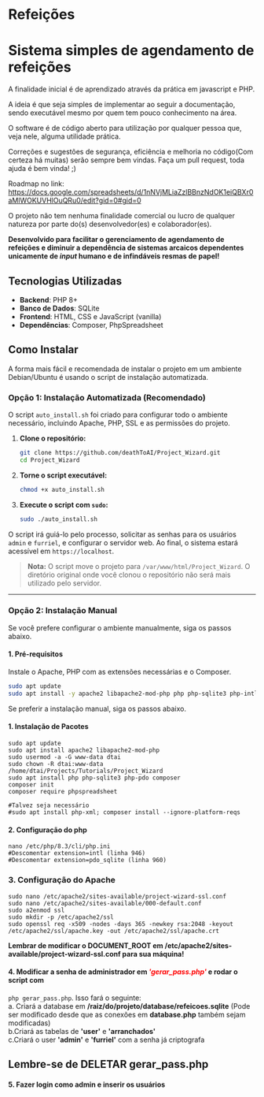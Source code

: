# Refeições

# Sistema simples de agendamento de refeições

A finalidade inicial é de aprendizado através da prática em javascript e PHP.

A ideia é que seja simples de implementar ao seguir a documentação, sendo executável mesmo por quem tem pouco conhecimento na área.

O software é de código aberto para utilização por qualquer pessoa que, veja nele, alguma utilidade prática.

Correções  e sugestões de segurança, eficiência e melhoria no código(Com certeza há muitas) serão sempre bem vindas. Faça um pull request, toda ajuda é bem vinda! ;)

Roadmap no link:
https://docs.google.com/spreadsheets/d/1nNVjMLiaZzlBBnzNdOK1eiQBXr0aMlWOKUVHlOuQRu0/edit?gid=0#gid=0

O projeto não tem nenhuma finalidade comercial ou lucro de qualquer natureza por parte do(s) desenvolvedor(es) e colaborador(es).

**Desenvolvido para facilitar o gerenciamento de agendamento de refeições e diminuir a dependência de sistemas arcaicos dependentes unicamente de *input* humano e de infindáveis resmas de papel!**


##  Tecnologias Utilizadas
- **Backend**: PHP 8+
- **Banco de Dados**: SQLite
- **Frontend**: HTML, CSS e JavaScript (vanilla)
- **Dependências**: Composer, PhpSpreadsheet

## Como Instalar

A forma mais fácil e recomendada de instalar o projeto em um ambiente Debian/Ubuntu é usando o script de instalação automatizada.

### Opção 1: Instalação Automatizada (Recomendado)

O script `auto_install.sh` foi criado para configurar todo o ambiente necessário, incluindo Apache, PHP, SSL e as permissões do projeto.

1.  **Clone o repositório:**
    ```bash
    git clone https://github.com/deathToAI/Project_Wizard.git
    cd Project_Wizard
    ```

2.  **Torne o script executável:**
    ```bash
    chmod +x auto_install.sh
    ```

3.  **Execute o script com `sudo`:**
    ```bash
    sudo ./auto_install.sh
    ```

O script irá guiá-lo pelo processo, solicitar as senhas para os usuários `admin` e `furriel`, e configurar o servidor web. Ao final, o sistema estará acessível em `https://localhost`.

> **Nota:** O script move o projeto para `/var/www/html/Project_Wizard`. O diretório original onde você clonou o repositório não será mais utilizado pelo servidor.

---

### Opção 2: Instalação Manual

Se você prefere configurar o ambiente manualmente, siga os passos abaixo.

#### 1. Pré-requisitos
Instale o Apache, PHP com as extensões necessárias e o Composer.

```bash
sudo apt update
sudo apt install -y apache2 libapache2-mod-php php php-sqlite3 php-intl composer
```

Se preferir a instalação manual, siga os passos abaixo.

#### 1. Instalação de Pacotes
```
sudo apt update
sudo apt install apache2 libapache2-mod-php
sudo usermod -a -G www-data dtai
sudo chown -R dtai:www-data /home/dtai/Projects/Tutorials/Project_Wizard
sudo apt install php php-sqlite3 php-pdo composer 
composer init
composer require phpspreadsheet

#Talvez seja necessário 
#sudo apt install php-xml; composer install --ignore-platform-reqs
```

#### 2. Configuração do php
```
nano /etc/php/8.3/cli/php.ini 
#Descomentar extension=intl (linha 946)
#Descomentar extension=pdo_sqlite (linha 960)
```

### 3. Configuração do Apache
```
sudo nano /etc/apache2/sites-available/project-wizard-ssl.conf
sudo nano /etc/apache2/sites-available/000-default.conf
sudo a2enmod ssl
sudo mkdir -p /etc/apache2/ssl
sudo openssl req -x509 -nodes -days 365 -newkey rsa:2048 -keyout /etc/apache2/ssl/apache.key -out /etc/apache2/ssl/apache.crt
```
**Lembrar de modificar o DOCUMENT_ROOT em /etc/apache2/sites-available/project-wizard-ssl.conf para sua máquina!**

#### 4. Modificar a senha de administrador em <span style="color:red">*'gerar_pass.php'*</span> e rodar o script com 
`php gerar_pass.php`. Isso fará o seguinte:<br>
    a. Criará a database em **/raiz/do/projeto/database/refeicoes.sqlite** (Pode ser modificado desde que as conexões em **database.php** também sejam modificadas)<br>
    b.Criará as tabelas de **'user'** e **'arranchados'** <br>
    c.Criará o user **'admin'** e **'furriel'** com a senha já criptografa
## Lembre-se de **DELETAR gerar_pass.php**

#### 5. Fazer login como admin e inserir os usuários
